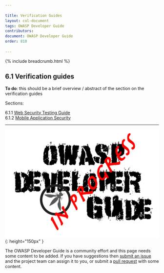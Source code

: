```yaml
---

title: Verification Guides
layout: col-document
tags: OWASP Developer Guide
contributors:
document: OWASP Developer Guide
order: 810

---
```


{% include breadcrumb.html %}

## 6.1 Verification guides

**To do**: this should be a brief overview / abstract of the section on the verification guides

Sections:

6.1.1 [Web Security Testing Guide](01-wstg.md)  
6.1.2 [Mobile Application Security](02-mas.md)  

----

![Developer Guide](../../assets/images/dg_wip.png "OWASP Developer Guide"){: height="150px" }

The OWASP Developer Guide is a community effort and this page needs some content to be added.
If you have suggestions then [submit an issue][issue0810] and the project team can assign it to you,
or submit a [pull request][pr] with some content.

[issue0810]: https://github.com/OWASP/www-project-developer-guide/issues/new?labels=enhancement&template=request.md&title=Update:%2008-verification/01-guides/00-toc
[pr]: https://github.com/OWASP/www-project-developer-guide/pulls
